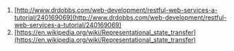 1. [http://www.drdobbs.com/web-development/restful-web-services-a-tutorial/240169069](http://www.drdobbs.com/web-development/restful-web-services-a-tutorial/240169069)
2. [https://en.wikipedia.org/wiki/Representational_state_transfer](https://en.wikipedia.org/wiki/Representational_state_transfer)

